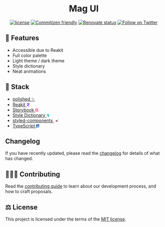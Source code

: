 <h1 align="center">Mag UI</h1>

<div align="center">

[![license](https://img.shields.io/badge/license-MIT-blue.svg)](https://github.com/blackboardd/magui/blob/main/LICENSE) [![Commitizen friendly](https://img.shields.io/badge/commitizen-friendly-brightgreen.svg)](http://commitizen.github.io/cz-cli/) [![Renovate status](https://img.shields.io/badge/renovate-enabled-brightgreen.svg)](https://github.com/blackboardd/magui/issues/18) [![Follow on Twitter](https://img.shields.io/twitter/follow/blkboardd.svg?label=follow+blkboardd)](https://twitter.com/blkboardd)

</div>


## 👠 Features

- Accessible due to Reakit
- Full color palette
- Light theme / dark theme
- Style dictionary
- Neat animations

## 🧱 Stack

- [polished ✨](https://polished.js.org/docs/)
- [Reakit <img src=".github/images/icons/reakit/favicon-32x32.png" alt="Reakit" height="10"/>](https://reakit.io/docs/get-started/)
- [Storybook <img src=".github/images/icons/storybook/icon-storybook.png" alt="Storybook" height="10"/>](https://github.com/storybookjs/storybook)
- [Style Dictionary <img src=".github/images/icons/style-dictionary/favicon.png" alt="Style Dictioanry" height="10"/>](https://amzn.github.io/style-dictionary/#/)
- [styled-components <img src=".github/images/icons/styled-components/nav-logo.png" alt="styled-components" height="10"/>](https://github.com/styled-components/styled-components)
- [TypeScript <img src=".github/images/icons/typescript/favicon.ico" alt="TypeScript" height="10"/>](https://github.com/microsoft/TypeScript)

## Changelog

If you have recently updated, please read the [changelog](https://github.com/mui-org/material-ui/releases) for details of what has changed.

## 🧑‍🤝‍🧑 Contributing

Read the [contributing guide](/CONTRIBUTING.md) to learn about our development process, and how to craft proposals.

## ⚖️ License

This project is licensed under the terms of the [MIT license](/LICENSE).